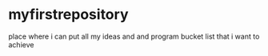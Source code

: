 # myfirstrepository
place where i can put all my ideas and and program bucket list that i want to achieve
